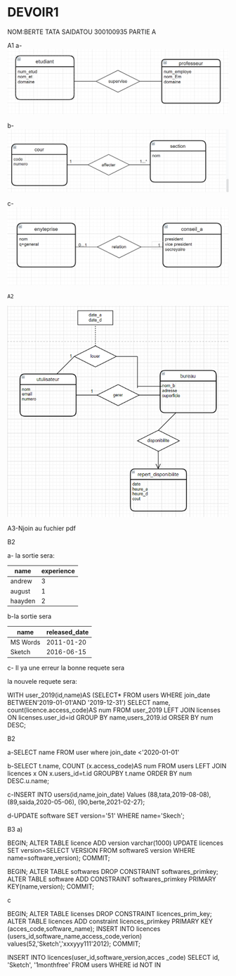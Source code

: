 # DEVOIR1
NOM:BERTE TATA SAIDATOU
300100935 
  PARTIE A


  A1
  a-
![ER Diagrams](images/a1.png)

  b-
![ER Diagrams](images/a2.png)

   c-
![ER Diagrams](images/a3.png)

    A2

![ER Diagrams](images/a5.png)


A3-Njoin au fuchier pdf






B2

a- la sortie sera:

|name    |experience| 
|------- |--------- |
|andrew  |3          |
|august  |1          |
|haayden |2          |



b-la sortie sera 

|name      |released_date | 
|-------   |---------     |
|MS Words  |2011-01-20    |
|Sketch    |2016-06-15    |


c- Il ya une erreur la bonne requete sera


 la nouvele requete sera:

 WITH user_2019(id,name)AS
 (SELECT*
 FROM users
 WHERE join_date BETWEEN'2019-01-01'AND '2019-12-31')
 SELECT name,
 count(licence.access_code)AS num 
 FROM user_2019
 LEFT JOIN licenses ON licenses.user_id=id GROUP BY name,users_2019.id
 ORSER BY num DESC;


 B2

 a-SELECT name FROM user where join_date <'2020-01-01'

 b-SELECT t.name,
 COUNT (x.access_code)AS num
 FROM users
 LEFT JOIN licences x ON x.users_id=t.id
 GROUPBY t.name
 ORDER BY num DESC.u.name;



 c-INSERT INTO users(id,name,join_date)
Values
      (88,tata,2019-08-08),
      (89,saida,2020-05-06),
      (90,berte,2021-02-27);


 d-UPDATE software
 SET version='51'
 WHERE name='Skech';



B3
a)

BEGIN;
ALTER TABLE licence ADD version varchar(1000)
UPDATE licences
SET version=SELECT VERSION FROM softwareS
version
WHERE name=software_version);
COMMIT;



BEGIN;
ALTER TABLE softwares DROP CONSTRAINT softwares_primkey;
ALTER TABLE software
ADD CONSTRAINT  softwares_primkey   PRIMARY KEY(name,version);
COMMIT;

c

BEGIN;
ALTER TABLE licenses 
DROP CONSTRAINT licences_prim_key;
ALTER TABLE licences 
ADD  constraint licences_primkey PRIMARY KEY (acces_code,software_name);
INSERT INTO licences (users_id,software_name,access_code,verion) values(52,'Sketch','xxxyyy111'2012);
COMMIT;

 

INSERT INTO licences(user_id,software_version,acces _code)
SELECT id,
'Sketch',
'1monthfree' 
FROM users WHERE id NOT IN    






